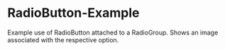 # RadioButton-Example
Example use of RadioButton attached to a RadioGroup. Shows an image associated with the respective option.
